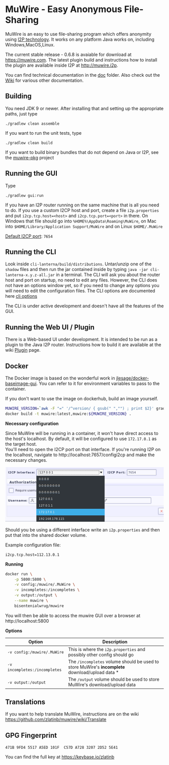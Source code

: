 # MuWire - Easy Anonymous File-Sharing

MuWire is an easy to use file-sharing program which offers anonymity using [I2P technology](http://geti2p.net).  It works on any platform Java works on, including Windows,MacOS,Linux.

The current stable release - 0.6.8 is avaiable for download at https://muwire.com.  The latest plugin build and instructions how to install the plugin are available inside I2P at http://muwire.i2p.  

You can find technical documentation in the [doc] folder.  Also check out the [Wiki] for various other documentation.

## Building

You need JDK 9 or newer.  After installing that and setting up the appropriate paths, just type

```
./gradlew clean assemble
```

If you want to run the unit tests, type
```
./gradlew clean build
```

If you want to build binary bundles that do not depend on Java or I2P, see the [muwire-pkg] project

## Running the GUI

Type
```
./gradlew gui:run
```

If you have an I2P router running on the same machine that is all you need to do.  If you use a custom I2CP host and port, create a file `i2p.properties` and put `i2cp.tcp.host=<host>` and `i2cp.tcp.port=<port>` in there.  On Windows that file should go into `%HOME%\AppData\Roaming\MuWire`, on Mac into `$HOME/Library/Application Support/MuWire` and on Linux `$HOME/.MuWire`

[Default I2CP port]\: `7654`

## Running the CLI

Look inside `cli-lanterna/build/distributions`.  Untar/unzip one of the `shadow` files and then run the jar contained inside by typing `java -jar cli-lanterna-x.y.z-all.jar` in a terminal.  The CLI will ask you about the router host and port on startup, no need to edit any files.  However, the CLI does not have an options window yet, so if you need to change any options you will need to edit the configuration files.  The CLI options are documented here [cli options]

The CLI is under active development and doesn't have all the features of the GUI.

## Running the Web UI / Plugin

There is a Web-based UI under development.  It is intended to be run as a plugin to the Java I2P router.  Instructions how to build it are available at the wiki [Plugin] page.

## Docker

The Docker image is based on the wonderful work in [jlesage/docker-baseimage-gui].
You can refer to it for environment variables to pass to the container.

If you don't want to use the image on dockerhub, build an image yourself.
```bash
MUWIRE_VERSION=`awk -F "=" '/^version/ { gsub(" ","") ; print $2}' gradle.properties`
docker build -t muwire:latest,muwire:${MUWIRE_VERSION} .
```

**Necessary configuration**

Since MuWire will be running in a container, it won't have direct access to the host's localhost.
By default, it will be configured to use `172.17.0.1` as the target host.  
You'll need to open the I2CP port on that interface.
If you're running I2P on the localhost, navigate to http://localhost:7657/configi2cp and make the necessary changes.

![i2cp_config.png]

Should you be using a different interface write an `i2p.properties` and then put that into the shared docker volume.

Example configuration file:
```properties
i2cp.tcp.host=112.13.0.1
```

**Running**

```bash
docker run \
    -p 5800:5800 \
    -v config:/muwire/.MuWire \
    -v incompletes:/incompletes \
    -v output:/output \
    --name muwire \
    bisentenialwrug/muwire
```

You will then be able to access the muwire GUI over a browser at http://localhost:5800

**Options**


| Option       | Description                                  |
|--------------|--------------------------------------------|
|`-v config:/muwire/.MuWire`| This is where the `i2p.properties` and possibly other config should go |
|`-v incompletes:/incompletes`| The `/incompletes` volume should be used to store MuWire's **incomplete** download/upload data \*|
|`-v output:/output`| The `/output` volume should be used to store MuWire's download/upload data |

## Translations
If you want to help translate MuWire, instructions are on the wiki https://github.com/zlatinb/muwire/wiki/Translate

## GPG Fingerprint

```
471B 9FD4 5517 A5ED 101F  C57D A728 3207 2D52 5E41
```

You can find the full key at https://keybase.io/zlatinb


[Default I2CP port]: https://geti2p.net/en/docs/ports
[Wiki]: https://github.com/zlatinb/muwire/wiki
[doc]: https://github.com/zlatinb/muwire/tree/master/doc
[muwire-pkg]: https://github.com/zlatinb/muwire-pkg 
[cli options]: https://github.com/zlatinb/muwire/wiki/CLI-Configuration-Options
[I2P Github]: https://github.com/i2p/i2p.i2p
[Plugin]: https://github.com/zlatinb/muwire/wiki/Plugin
[i2cp_config.png]: ./images/i2cp_config.png
[muwire_incompletes.png]: ./images/muwire_incompletes.png
[jlesage/docker-baseimage-gui]: https://github.com/jlesage/docker-baseimage-gui

